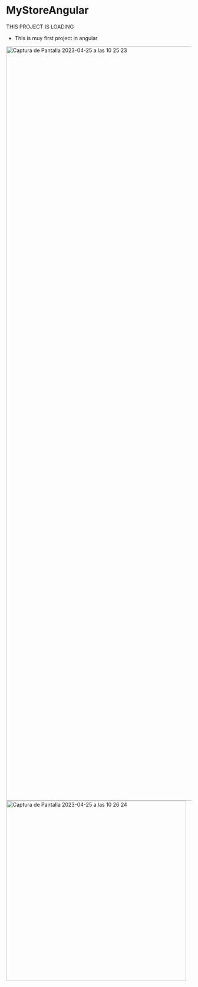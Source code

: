 # MyStoreAngular

THIS PROJECT IS LOADING 

* This is muy first project in angular 

<img width="2042" alt="Captura de Pantalla 2023-04-25 a las 10 25 23" src="https://user-images.githubusercontent.com/112553001/234218945-c1851d6c-95ff-4c5f-a930-74effa35b000.png">
<img width="488" alt="Captura de Pantalla 2023-04-25 a las 10 26 24" src="https://user-images.githubusercontent.com/112553001/234219050-c94b1c95-8e12-4e38-900e-de24c2e1696a.png">

<!-- 
This project was generated with [Angular CLI](https://github.com/angular/angular-cli) version 15.2.6.

## Development server

Run `ng serve` for a dev server. Navigate to `http://localhost:4200/`. The application will automatically reload if you change any of the source files.

## Code scaffolding

Run `ng generate component component-name` to generate a new component. You can also use `ng generate directive|pipe|service|class|guard|interface|enum|module`.

## Build

Run `ng build` to build the project. The build artifacts will be stored in the `dist/` directory.

## Running unit tests

Run `ng test` to execute the unit tests via [Karma](https://karma-runner.github.io).

## Running end-to-end tests

Run `ng e2e` to execute the end-to-end tests via a platform of your choice. To use this command, you need to first add a package that implements end-to-end testing capabilities.

## Further help

To get more help on the Angular CLI use `ng help` or go check out the [Angular CLI Overview and Command Reference](https://angular.io/cli) page.
 -->
